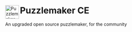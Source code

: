 <div>
  <img align="left" width="44px" src="https://github.com/craftablescience/puzzlemaker_ce/blob/main/res/icon.png?raw=true" alt="Puzzlemaker CE Logo" />
  <h1>Puzzlemaker CE</h1>
</div>

An upgraded open source puzzlemaker, for the community

